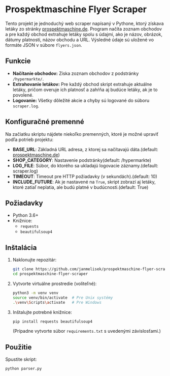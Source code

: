 # Prospektmaschine Flyer Scraper

Tento projekt je jednoduchý web scraper napísaný v Pythone, ktorý získava letáky zo stránky [prospektmaschine.de](https://www.prospektmaschine.de). Program načíta zoznam obchodov a pre každý obchod extrahuje letáky spolu s údajmi, ako je názov, obrázok, dátumy platnosti, názov obchodu a URL. Výsledné údaje sú uložené vo formáte JSON v súbore `flyers.json`.

## Funkcie
- **Načítanie obchodov:** Získa zoznam obchodov z podstránky `/hypermarkte/`.
- **Extrahovanie letákov:** Pre každý obchod skript extrahuje aktuálne letáky, pričom overuje ich platnosť a zahŕňa aj budúce letáky, ak je to povolené.
- **Logovanie:** Všetky dôležité akcie a chyby sú logované do súboru `scraper.log`.

## Konfiguračné premenné

Na začiatku skriptu nájdete niekoľko premenných, ktoré je možné upraviť podľa potrieb projektu:

- **BASE_URL**: Základná URL adresa, z ktorej sa načítavajú dáta.(default: [prospektmaschine.de](https://www.prospektmaschine.de))
- **SHOP_CATEGORY**: Nastavenie podstránky(default: /hypermarkte)
- **LOG_FILE**: Súbor, do ktorého sa ukladajú logovacie záznamy.(default: scraper.log)
- **TIMEOUT**: Timeout pre HTTP požiadavky (v sekundách).(default: 10)
- **INCLUDE_FUTURE**: Ak je nastavené na `True`, skript zobrazí aj letáky, ktoré zatiaľ neplatia, ale budú platné v budúcnosti.(default: True)

## Požiadavky
- Python 3.6+
- Knižnice:
  - `requests`
  - `beautifulsoup4`

## Inštalácia
1. Naklonujte repozitár:
    ```bash
    git clone https://github.com/janmelisek/prospektmaschine-flyer-scraper.git
    cd prospektmaschine-flyer-scraper
    ```
2. Vytvorte virtuálne prostredie (voliteľné):
    ```bash
    python3 -m venv venv
    source venv/bin/activate  # Pre Unix systémy
    .\venv\Scripts\activate   # Pre Windows
    ```
3. Inštalujte potrebné knižnice:
    ```bash
    pip install requests beautifulsoup4
    ```
   (Prípadne vytvorte súbor `requirements.txt` s uvedenými závislosťami.)

## Použitie
Spustite skript:
```bash
python parser.py
